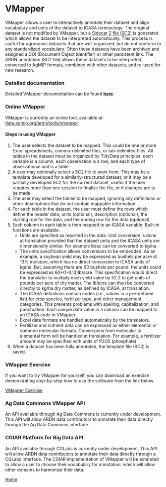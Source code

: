# VMapper

VMapper allows a user to interactively annotate their dataset and align vocabulary and units of the dataset to ICASA terminology. The original dataset is not modified by VMapper, but a [Sidecar 2 file (SC2)](Annotation_SC2.md) is generated which allows the dataset to be interpreted automatically. This process is useful for agronomic datasets that are well organized, but do not conform to any standardized vocabulary. Often these datasets have been archived and assigned a DOI (Document Object Identifier) or other persistent link. The ARDN annotation (SC2 file) allows these datasets to be interpreted, converted to AgMIP formats, combined with other datasets, and re-used for new research.

### Detailed documentation
Detailed VMapper documentation can be found **[here](https://docs.google.com/document/d/1ezs4uFWI66R-gywdKB56io1YrKVKKTvs-ynFZkebm9k/edit#heading=h.ykr4v1egu9xf)**.

### Online VMapper
VMapper is currently an online tool, available at: [data.agmip.org/ardn/tools/vmapper](https://data.agmip.org/ardn/tools/vmapper). 

#### Steps in using VMapper
1. The user selects the dataset to be mapped. This could be one or more Excel spreadsheets, comma-delimited files, or tab-delimited files. All tables in the dataset must be organized by TidyData principles: each variable is a column, each observation is a row, and each type of observational unit is a table.
1. A user may optionally select a SC2 file to work from. This may be a template developed for a similarly-structured dataset, or it may be a partially developed SC2 for the current dataset, useful if the user requires more than one session to finalize the file, or if changes are to be made.
1. The user may select the tables to be mapped, ignoring any definitions or other descriptions that do not contain mappable information.
1. For each table in the dataset, the user must define the rows which define the header data, units (optional), description (optional), the starting row for the data, and the ending row for the data (optional).
1. Each column in each table is then mapped to an ICASA variable. Built-in functions are available:
	- Units are specified as reported in the data. Unit conversion is done at translation provided that the dataset units and the ICASA units are dimensionally similar. For example lb/ac can be converted to kg/ha. 
	- The units specification allows conversions to be embedded. As an example, a soybean yield may be expressed as bushels per acre at 13% moisture, which has no direct conversion to ICASA units of kg/ha. But, assuming there are 60 bushels per pound, the units could be expressed as 60*(1-0.13)lb/acre. This specification would direct the translator to multiply each yield value by 52.2 to get units of pounds per acre of dry matter. The lb/acre can then be converted directly to kg/ha dry matter, as defined by ICASA, at translation.
	- The ICASA definitions contain codes (i.e., values in a pre-defined list) for crop species, fertilizer type, and other management categories. This prevents problems with spelling, capitalization, and punctuation. Each unique data value in a column can be mapped to an ICASA code in VMapper.
	- Excel date formats are handled automatically by the translators.
	- Fertilizer and nutrient data can be expressed as either elemental or common molecular formats. Conversions from molecular to elemental form will be handled at translation. For example, a fertilizer amount may be specified with units of P2O5 (phosphate)
1. When a dataset has been fully annotated, the template file (SC2) is saved.
	
### VMapper Exercise
If you want to try VMapper for yourself, you can download an exercise demonstrating step-by-step how to use the software from the link below.

[VMapper Exercise](https://github.com/agmip/ARDN/raw/master/docs/extras/VMapper_Exercise.zip)

### Ag Data Commons VMapper API
An API available through Ag Data Commons is currently under development. This API will allow ARDN data contributors to annotate their data directly through the Ag Data Commons interface.

### CGIAR Platform for Big Data API
An API available through CGLabs is currently under development. This API will allow ARDN data contributors to annotate their data directly through a CGLabs interface. The CGIAR implementation of VMapper will be extended to allow a user to choose their vocabulary for annotation, which will allow other domains to harmonize their data. 


[Home](index.md)




